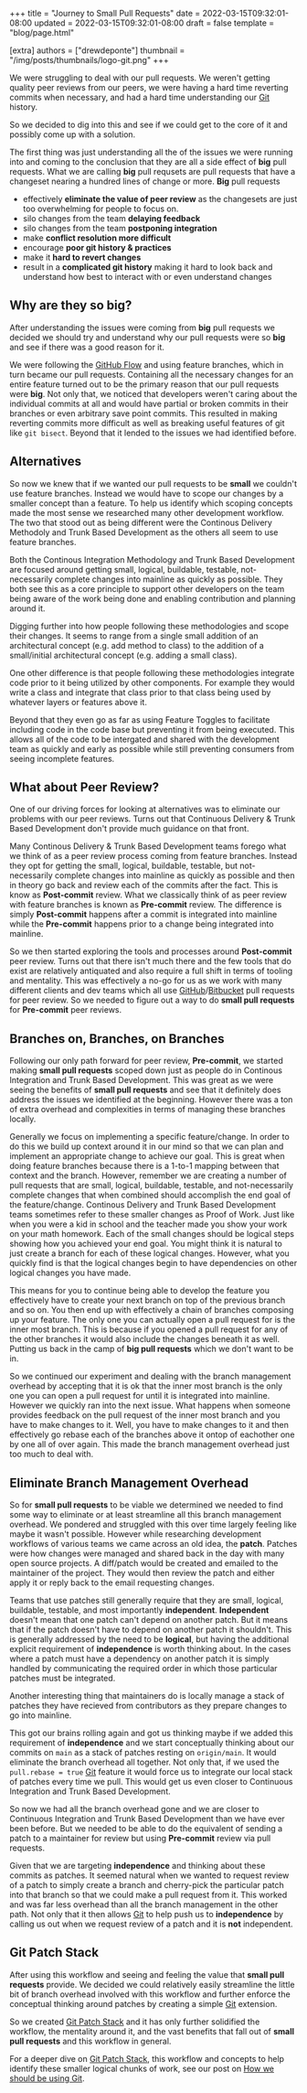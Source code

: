 +++
title = "Journey to Small Pull Requests"
date = 2022-03-15T09:32:01-08:00
updated = 2022-03-15T09:32:01-08:00
draft = false
template = "blog/page.html"

[extra]
authors = ["drewdeponte"]
thumbnail = "/img/posts/thumbnails/logo-git.png"
+++

We were struggling to deal with our pull requests. We weren't getting quality peer reviews from our peers, we were having a hard time reverting commits when necessary, and had a hard time understanding our [Git][] history.

So we decided to dig into this and see if we could get to the core of it and possibly come up with a solution.

The first thing was just understanding all the of the issues we were running into and coming to the conclusion that they are all a side effect of **big** pull requests. What we are calling **big** pull requsets are pull requests that have a changeset nearing a hundred lines of change or more. **Big** pull requests

* effectively **eliminate the value of peer review** as the changesets are just too overwhelming for people to focus on.
* silo changes from the team **delaying feedback**
* silo changes from the team **postponing integration**
* make **conflict resolution more difficult**
* encourage **poor git history & practices**
* make it **hard to revert changes**
* result in a **complicated git history** making it hard to look back and understand how best to interact with or even understand changes

## Why are they so big?

After understanding the issues were coming from **big** pull requests we decided we should try and understand why our pull requests were so **big** and see if there was a good reason for it.

We were following the [GitHub Flow][] and using feature branches, which in turn became our pull requests. Containing all the necessary changes for an entire feature turned out to be the primary reason that our pull requests were **big**. Not only that, we noticed that developers weren't caring about the individual commits at all and would have partial or broken commits in their branches or even arbitrary save point commits. This resulted in making reverting commits more difficult as well as breaking useful features of git like `git bisect`.  Beyond that it lended to the issues we had identified before.

## Alternatives

So now we knew that if we wanted our pull requests to be **small** we couldn't use feature branches. Instead we would have to scope our changes by a smaller concept than a feature. To help us identify which scoping concepts made the most sense we researched many other development workflow. The two that stood out as being different were the Continous Delivery Methodoly and Trunk Based Development as the others all seem to use feature branches.

Both the Continous Integration Methodology and Trunk Based Development are focused around getting small, logical, buildable, testable, not-necessarily complete changes into mainline as quickly as possible. They both see this as a core principle to support other developers on the team being aware of the work being done and enabling contribution and planning around it.

Digging further into how people following these methodologies and scope their changes. It seems to range from a single small addition of an architectural concept (e.g. add method to class) to the addition of a small/initial architectural concept (e.g. adding a small class).

One other difference is that people following these methodologies integrate code prior to it being utilized by other components. For example they would write a class and integrate that class prior to that class being used by whatever layers or features above it.

Beyond that they even go as far as using Feature Toggles to facilitate including code in the code base but preventing it from being executed. This allows all of the code to be intergated and shared with the development team as quickly and early as possible while still preventing consumers from seeing incomplete features.

## What about Peer Review?

One of our driving forces for looking at alternatives was to eliminate our problems with our peer reviews. Turns out that Continuous Delivery & Trunk Based Development don't provide much guidance on that front.

Many Continous Delivery & Trunk Based Development teams forego what we think of as a peer review process coming from feature branches. Instead they opt for getting the small, logical, buildable, testable, but not-necessarily complete changes into mainline as quickly as possible and then in theory go back and review each of the commits after the fact. This is know as **Post-commit** review. What we classically think of as peer review with feature branches is known as **Pre-commit** review. The difference is simply **Post-commit** happens after a commit is integrated into mainline while the **Pre-commit** happens prior to a change being integrated into mainline.

So we then started exploring the tools and processes around **Post-commit** peer review. Turns out that there isn't much there and the few tools that do exist are relatively antiquated and also require a full shift in terms of tooling and mentality. This was effectively a no-go for us as we work with many different clients and dev teams which all use [GitHub][]/[Bitbucket][] pull requests for peer review. So we needed to figure out a way to do **small pull requests** for **Pre-commit** peer reviews.

## Branches on, Branches, on Branches

Following our only path forward for peer review, **Pre-commit**, we started making **small pull requests** scoped down just as people do in Continous Integration and Trunk Based Development. This was great as we were seeing the benefits of **small pull requests** and see that it definitely does address the issues we identified at the beginning. However there was a ton of extra overhead and complexities in terms of managing these branches locally.

Generally we focus on implementing a specific feature/change. In order to do this we build up context around it in our mind so that we can plan and implement an appropriate change to achieve our goal. This is great when doing feature branches because there is a 1-to-1 mapping between that context and the branch. However, remember we are creating a number of pull requests that are small, logical, buildable, testable, and not-necessarily complete changes that when combined should accomplish the end goal of the feature/change. Continous Delivery and Trunk Based Development teams sometimes refer to these smaller changes as Proof of Work. Just like when you were a kid in school and the teacher made you show your work on your math homework. Each of the small changes should be logical steps showing how you achieved your end goal. You might think it is natural to just create a branch for each of these logical changes. However, what you quickly find is that the logical changes begin to have dependencies on other logical changes you have made.

This means for you to continue being able to develop the feature you effectively have to create your next branch on top of the previous branch and so on. You then end up with effectively a chain of branches composing up your feature. The only one you can actually open a pull request for is the inner most branch. This is because if you opened a pull request for any of the other branches it would also include the changes beneath it as well. Putting us back in the camp of **big pull requests** which we don't want to be in.

So we continued our experiment and dealing with the branch management overhead by accepting that it is ok that the inner most branch is the only one you can open a pull request for until it is integrated into mainline. However we quickly ran into the next issue. What happens when someone provides feedback on the pull request of the inner most branch and you have to make changes to it. Well, you have to make changes to it and then effectively go rebase each of the branches above it ontop of eachother one by one all of over again. This made the branch management overhead just too much to deal with.

## Eliminate Branch Management Overhead

So for **small pull requests** to be viable we determined we needed to find some way to eliminate or at least streamline all this branch management overhead. We pondered and struggled with this over time largely feeling like maybe it wasn't possible. However while researching development workflows of various teams we came across an old idea, the **patch**. Patches were how changes were managed and shared back in the day with many open source projects. A diff/patch would be created and emailed to the maintainer of the project. They would then review the patch and either apply it or reply back to the email requesting changes.

Teams that use patches still generally require that they are small, logical, buildable, testable, and most importantly **independent**. **Independent** doesn't mean that one patch can't depend on another patch. But it means that if the patch doesn't have to depend on another patch it shouldn't. This is generally addressed by the need to be **logical**, but having the additional explicit requirement of **independence** is worth thinking about. In the cases where a patch must have a dependency on another patch it is simply handled by communicating the required order in which those particular patches must be integrated.

Another interesting thing that maintainers do is locally manage a stack of patches they have recieved from contributors as they prepare changes to go into mainline.

This got our brains rolling again and got us thinking maybe if we added this requirement of **independence** and we start conceptually thinking about our commits on `main` as a stack of patches resting on `origin/main`. It would eliminate the branch overhead all together. Not only that, if we used the `pull.rebase = true` [Git][] feature it would force us to integrate our local stack of patches every time we pull. This would get us even closer to Continuous Integration and Trunk Based Development.

So now we had all the branch overhead gone and we are closer to Continuous Integration and Trunk Based Development than we have ever been before. But we needed to be able to do the equivalent of sending a patch to a maintainer for review but using **Pre-commit** review via pull requests.

Given that we are targeting **independence** and thinking about these commits as patches. It seemed natural when we wanted to request review of a patch to simply create a branch and cherry-pick the particular patch into that branch so that we could make a pull request from it. This worked and was far less overhead than all the branch management in the other path. Not only that it then allows [Git][] to help push us to **independence** by calling us out when we request review of a patch and it is **not** independent.

## Git Patch Stack

After using this workflow and seeing and feeling the value that **small pull requests** provide. We decided we could relatively easily streamline the little bit of branch overhead involved with this workflow and further enforce the conceptual thinking around patches by creating a simple [Git][] extension.

So we created [Git Patch Stack][] and it has only further solidified the workflow, the mentality around it, and the vast benefits that fall out of **small pull requests** and this workflow in general.

For a deeper dive on [Git Patch Stack][], this workflow and concepts to help identify these smaller logical chunks of work, see our post on [How we should be using Git](/blog/how-we-should-be-using-git/).

[GitHub Flow]: https://docs.github.com/en/get-started/quickstart/github-flow
[GitHub]: https://github.com
[Bitbucket]: https://bitbucket.org
[Git]: https://git-scm.com
[Git Patch Stack]: https://github.com/uptech/git-ps
